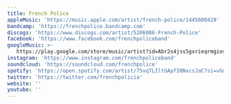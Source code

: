 ```yaml
---
title: French Police
appleMusic: 'https://music.apple.com/artist/french-police/1445600428'
bandcamp: 'https://frenchpolice.bandcamp.com'
discogs: 'https://www.discogs.com/artist/5206086-French-Police'
facebook: 'https://www.facebook.com/frenchpoliceband'
googleMusic: >-
   https://play.google.com/store/music/artist?id=Abr2s4jss5gxrieqrmgiosyhonu
instagram: 'https://www.instagram.com/frenchpoliceband'
soundcloud: 'https://soundcloud.com/frenchpolice'
spotify: 'https://open.spotify.com/artist/75vqTLIltGApfI0NxcsJaC?si=vGmZ7dT6QEm4e0eujFYANA'
twitter: 'https://twitter.com/frenchpolicia'
website: ''
youtube: ''
---
```

